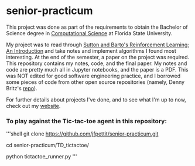 # senior-practicum

This project was done as part of the requirements to obtain the Bachelor of Science degree in [Computational Science](https://www.sc.fsu.edu/)
at Florida State University.

My project was to read through [Sutton and Barto's Reinforcement Learning: An Introduction](http://incompleteideas.net/book/the-book.html)
and take notes and implement algorithms I found most interesting. At the end of the semester, a paper on the project was required.
This repository contains my notes, code, and the final paper. My notes and code are pretty much all in Jupyter notebooks,
and the paper is a PDF. This was NOT edited for good software engineering practice, and I borrowed some pieces of code from 
other open source repositories (namely, Denny Britz's [repo](https://github.com/dennybritz/reinforcement-learning)). 

For further details about projects I've done, and to see what I'm up to now, check out my [website](https://jfpettit.github.io).

### To play against the Tic-tac-toe agent in this repository:

'''shell
git clone https://github.com/jfpettit/senior-practicum.git

cd senior-practicum/TD_tictactoe/

python tictactoe_runner.py
'''
